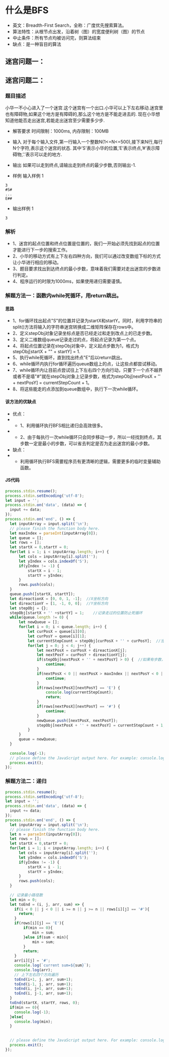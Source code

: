 # 什么是BFS
- 英文：Breadth-First Search，全称：广度优先搜索算法。
- 算法特性：从根节点出发，沿着树（图）的宽度便利树（图）的节点
- 中止条件：所有节点均被访问完，则算法结束
- 缺点：是一种盲目的算法

## 迷宫问题一：


## 迷宫问题二：

### 题目描述
小华一不小心进入了一个迷宫.这个迷宫有一个出口.小华可以上下左右移动.迷宫里也有障碍物,如果这个地方是有障碍的,那么这个地方是不能走进去的.
现在小华想知道他能否走出迷宫,若能走出迷宫至少需要多少步.

- 解答要求
时间限制：1000ms, 内存限制：100MB

- 输入
对于每个输入文件,第一行输入一个整数N(1<=N<=500),接下来N行,每行N个字符,表示这个迷宫的状态.
其中’S’表示小华的位置,’E’表示终点,’#’表示障碍物,’.’表示可以走的地方.

- 输出
如果可以走到终点,请输出走到终点的最少步数,否则输出-1.

- 样例
输入样例 1
```
3
#S#
...
E##
```
- 输出样例 1
```
3
```
### 解析
- 1、迷宫的起点位置和终点位置是位置的，我们一开始必须先找到起点的位置才能进行下一步的搜索工作。
- 2、小华的移动方式有上下左右四种方向，我们可以通过改变数组下标的方式让小华进行相应的移动。
- 3、题目要求找出到达终点的最小步数，意味着我们需要对走出迷宫的步数进行判定。
- 4、程序运行的时限为1000ms，如果使用递归需要谨慎。

### 解题方法一：函数内while死循环，用return跳出。
#### 思路
- 1、for循环找出起点"S"的位置并记录为startX和startY。同时，利用字符串的split()方法将输入的字符串迷宫转换成二维矩阵保存在rows中。
- 2、定义stepObj对象记录坐标点是否已经走过和走到改点上的已走步数。
- 3、定义二维数组queue记录走过的点，将起点记录为第一个点。
- 4、将起点位置记录在stepObj对象中，定义起点步数为1，格式为stepObj[startX + "" + startY] = 1.
- 5、执行while死循环，直到找出终点"E"后以return跳出。
- 6、while循环内执行for循环遍历queue数组上的点，让这些点都尝试移动。
- 7、while循环内让目前点尝试往上下左右四个方向行动，只要下一个点不越界或者不是墙"#"就在stepObj对象上记录步数，格式为stepObj[nextPosX + '' + nextPosY] = currentStepCount + 1。
- 8、将这些能走的点添加到queue数组中，执行下一次while循环。

#### 该方法的优缺点
- 优点：  
- - 1、利用循环执行BFS相比递归会高效很多。  
- - 2、由于每执行一次while循环只会同步移动一步，所以一经找到终点，其步数一定是最小的步数，可以省去判定是否为走出迷宫的最小步数。  
- 缺点：  
- - 利用循环执行BFS需要程序员有更清晰的逻辑，需要更多的临时变量辅助函数。  
#### JS代码
```javascript
process.stdin.resume();
process.stdin.setEncoding('utf-8');
let input = '';
process.stdin.on('data', (data) => {
  input += data;
});
process.stdin.on('end', () => {
  let inputArray = input.split('\n');
  // please finish the function body here.
  let maxIndex = parseInt(inputArray[0]);
  let queue = [];
  let rows = [];
  let startX = 0,startY = 0;
  for(let i = 1; i < inputArray.length; i++) {
      let cols = inputArray[i].split('');
      let yIndex = cols.indexOf('S');
      if(yIndex != -1) {
          startX = i - 1;
          startY = yIndex;
      }
      rows.push(cols);
  }
  queue.push([startX, startY]); 
  let direactionX = [0, 0, 1, -1];  //X坐标方向
  let direactionY = [1, -1, 0, 0];  //Y坐标方向
  let stepObj = {};
  stepObj[startX + '' +startY] = 1;    //记录走过的位置防止死循环
  while(queue.length != 0) {
      let newQueue = [];
      for(let i = 0; i < queue.length; i++) {
          let curPosX = queue[i][0];
          let curPosY = queue[i][1];
          let currentStepCount = stepObj[curPosX + '' + curPosY];  //当前步数
          for(let j = 0; j < 4; j++) {
              let nextPosX = curPosX + direactionX[j];
              let nextPosY = curPosY + direactionY[j];
              if(stepObj[nextPosX + '' + nextPosY] > 0) {  //如果有步数，说明这个点走过
                  continue;
              }
              if(nextPosX < 0 || nextPosX > maxIndex || nextPosY < 0 || nextPosY > maxIndex) {
                  continue;
              }
              if(rows[nextPosX][nextPosY] == 'E') {
                  console.log(currentStepCount);
                  return;
              }
              if(rows[nextPosX][nextPosY] == '#') {
                  continue;
              }
              newQueue.push([nextPosX, nextPosY]);
              stepObj[nextPosX + '' + nextPosY] = currentStepCount + 1;
          }
      }
      queue = newQueue;
  }
 
  console.log(-1);
  // please define the JavaScript output here. For example: console.log(result);
  process.exit();
});
```
### 解题方法二：递归

```js
process.stdin.resume();
process.stdin.setEncoding('utf-8');
let input = '';
process.stdin.on('data', (data) => {
  input += data;
});
process.stdin.on('end', () => {
  let inputArray = input.split('\n');
  // please finish the function body here.
  let n = parseInt(inputArray[0]);
  let rows = [];
  let startX = 0,startY = 0;
  for(let i = 1; i < inputArray.length; i++) {
      let cols = inputArray[i].split('');
      let yIndex = cols.indexOf('S');
      if(yIndex != -1) {
          startX = i - 1;
          startY = yIndex;
      }
      rows.push(cols);
  }
  
  // 记录最小路径数
  let min = 0;
  let toEnd = (i, j, arr, sum) => {
    if(i < 0 || j < 0 || i >= n || j >= n || rows[i][j] == '#'){
      return;
    }
    if(rows[i][j] == 'E'){
        if(min == 0){
            min = sum;
        }else if(sum < min){
            min = sum;
        }
        return;
    }
    arr[i][j] = '#';
    console.log(`current sum=${sum}`);
    console.log(arr);
    // 上下左右四个方向遍历
    toEnd(i+1, j, arr, sum+1);
    toEnd(i-1, j, arr, sum+1);
    toEnd(i, j+1, arr, sum+1);
    toEnd(i, j-1, arr, sum+1);
  }
  toEnd(startX, startY, rows, 0);
  if(min == 0){
    console.log(-1);
  }else{
    console.log(min);
  }
 
  
  // please define the JavaScript output here. For example: console.log(result);
  process.exit();
});
```
